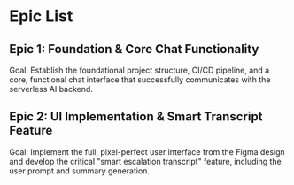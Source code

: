 # Epic List

## Epic 1: Foundation & Core Chat Functionality

Goal: Establish the foundational project structure, CI/CD pipeline, and a core, functional chat interface that successfully communicates with the serverless AI backend.

## Epic 2: UI Implementation & Smart Transcript Feature

Goal: Implement the full, pixel-perfect user interface from the Figma design and develop the critical "smart escalation transcript" feature, including the user prompt and summary generation.